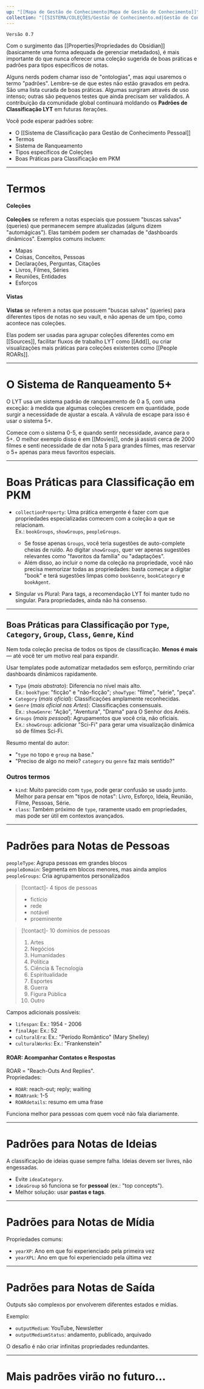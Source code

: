 ```yaml
---
up: "[[Mapa de Gestão de Conhecimento|Mapa de Gestão de Conhecimento]]"
collection: "[[SISTEMA/COLEÇÕES/Gestão de Conhecimento.md|Gestão de Conhecimento]]"
---
```

`Versão 0.7`

Com o surgimento das [[Properties|Propriedades do Obsidian]] (basicamente uma forma adequada de gerenciar metadados), é mais importante do que nunca oferecer uma coleção sugerida de boas práticas e padrões para tipos específicos de notas.

Alguns nerds podem chamar isso de "ontologias", mas aqui usaremos o termo "padrões". Lembre-se de que estes não estão gravados em pedra. São uma lista curada de boas práticas. Algumas surgiram através de uso intenso; outras são pequenos testes que ainda precisam ser validados. A contribuição da comunidade global continuará moldando os **Padrões de Classificação LYT** em futuras iterações.

Você pode esperar padrões sobre:

- O [[Sistema de Classificação para Gestão de Conhecimento Pessoal]]
- Termos
- Sistema de Ranqueamento
- Tipos específicos de Coleções
- Boas Práticas para Classificação em PKM

---

# Termos

#### Coleções

**Coleções** se referem a notas especiais que possuem "buscas salvas" (queries) que permanecem sempre atualizadas (alguns dizem "automágicas"). Elas também podem ser chamadas de "dashboards dinâmicos". Exemplos comuns incluem:

- Mapas
- Coisas, Conceitos, Pessoas
- Declarações, Perguntas, Citações
- Livros, Filmes, Séries
- Reuniões, Entidades
- Esforços

#### Vistas

**Vistas** se referem a notas que possuem "buscas salvas" (queries) para diferentes tipos de notas no seu vault, e não apenas de um tipo, como acontece nas coleções.

Elas podem ser usadas para agrupar coleções diferentes como em [[Sources]], facilitar fluxos de trabalho LYT como [[Add]], ou criar visualizações mais práticas para coleções existentes como [[People ROARs]].

---

# O Sistema de Ranqueamento 5+

O LYT usa um sistema padrão de ranqueamento de 0 a 5, com uma exceção: à medida que algumas coleções crescem em quantidade, pode surgir a necessidade de ajustar a escala. A válvula de escape para isso é usar o sistema 5+.  

Comece com o sistema 0-5, e quando sentir necessidade, avance para o 5+. O melhor exemplo disso é em [[Movies]], onde já assisti cerca de 2000 filmes e senti necessidade de dar nota 5 para grandes filmes, mas reservar o 5+ apenas para meus favoritos especiais.

---

# Boas Práticas para Classificação em PKM

- `collectionProperty`: Uma prática emergente é fazer com que propriedades especializadas comecem com a coleção a que se relacionam.  
  Ex.: `bookGroups`, `showGroups`, `peopleGroups`.  
  - Se fosse apenas `Groups`, você teria sugestões de auto-complete cheias de ruído. Ao digitar `showGroups`, quer ver apenas sugestões relevantes como "favoritos da família" ou "adaptações".
  - Além disso, ao incluir o nome da coleção na propriedade, você não precisa memorizar todas as propriedades: basta começar a digitar "book" e terá sugestões limpas como `bookGenre`, `bookCategory` e `bookAgent`.

- Singular vs Plural: Para tags, a recomendação LYT foi manter tudo no singular. Para propriedades, ainda não há consenso.

---

## Boas Práticas para Classificação por `Type`, `Category`, `Group`, `Class`, `Genre`, `Kind`

Nem toda coleção precisa de todos os tipos de classificação. **Menos é mais** — até você ter um motivo real para expandir.

Usar templates pode automatizar metadados sem esforço, permitindo criar dashboards dinâmicos rapidamente.

- `Type` (_mais abstrato_): Diferencia no nível mais alto.  
  Ex.: `bookType`: "ficção" e "não-ficção"; `showType`: "filme", "série", "peça".
- `Category` (_mais oficial_): Classificações amplamente reconhecidas.
- `Genre` (_mais oficial nas Artes_): Classificações consensuais.  
  Ex.: `showGenre`: "Ação", "Aventura", "Drama" para O Senhor dos Anéis.
- `Groups` (_mais pessoal_): Agrupamentos que você cria, não oficiais.  
  Ex.: `showGroup`: adicionar "Sci-Fi" para gerar uma visualização dinâmica só de filmes Sci-Fi.

Resumo mental do autor:
- "`type` no topo e `group` na base."
- "Preciso de algo no meio? `category` ou `genre` faz mais sentido?"

### Outros termos

- `kind`: Muito parecido com `type`, pode gerar confusão se usado junto. Melhor para pensar em "tipos de notas": Livro, Esforço, Ideia, Reunião, Filme, Pessoas, Série.
- `class`: Também próximo de `type`, raramente usado em propriedades, mas pode ser útil em contextos avançados.

---

# Padrões para Notas de Pessoas

`peopleType`: Agrupa pessoas em grandes blocos  
`peopleDomain`: Segmenta em blocos menores, mas ainda amplos  
`peopleGroups`: Cria agrupamentos personalizados

> [!contact]- 4 tipos de pessoas  
> - fictício  
> - rede  
> - notável  
> - proeminente

> [!contact]- 10 domínios de pessoas  
> 1. Artes  
> 2. Negócios  
> 3. Humanidades  
> 4. Política  
> 5. Ciência & Tecnologia  
> 6. Espiritualidade  
> 7. Esportes  
> 8. Guerra  
> 9. Figura Pública  
> 10. Outro  

Campos adicionais possíveis:  
- `lifespan`: Ex.: 1954 - 2006  
- `finalAge`: Ex.: 52  
- `culturalEra`: Ex.: "Período Romântico" (Mary Shelley)  
- `culturalWorks`: Ex.: "Frankenstein"

#### ROAR: Acompanhar Contatos e Respostas

ROAR = "Reach-Outs And Replies".  
Propriedades:  
- `ROAR`: reach-out; reply; waiting  
- `ROARrank`: 1-5  
- `ROARdetails`: resumo em uma frase  

Funciona melhor para pessoas com quem você não fala diariamente.

---

# Padrões para Notas de Ideias

A classificação de ideias quase sempre falha. Ideias devem ser livres, não engessadas.  

- Evite `ideaCategory`.  
- `ideaGroup` só funciona se for **pessoal** (ex.: "top concepts").  
- Melhor solução: usar **pastas e tags**.

---

# Padrões para Notas de Mídia

Propriedades comuns:  
- `yearXP`: Ano em que foi experienciado pela primeira vez  
- `yearXPL`: Ano em que foi experienciado pela última vez  

---

# Padrões para Notas de Saída

Outputs são complexos por envolverem diferentes estados e mídias.  

Exemplo:  
- `outputMedium`: YouTube, Newsletter  
- `outputMediumStatus`: andamento, publicado, arquivado  

O desafio é não criar infinitas propriedades redundantes.  

---

# Mais padrões virão no futuro...
